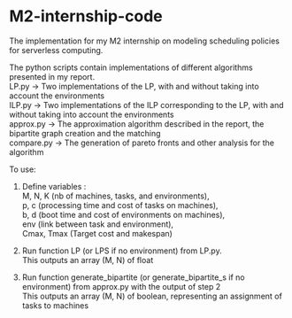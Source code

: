 # M2-internship-code
The implementation for my M2 internship on modeling scheduling policies for serverless computing.


The python scripts contain implementations of different algorithms presented in my report.<br>
LP.py      -> Two implementations of the LP, with and without taking into account the environments<br>
ILP.py     -> Two implementations of the ILP corresponding to the LP, with and without taking into account the environments<br>
approx.py  -> The approximation algorithm described in the report, the bipartite graph creation and the matching<br>
compare.py -> The generation of pareto fronts and other analysis for the algorithm<br>


To use:

1.  Define variables :<br>
                     M, N, K (nb of machines, tasks, and environments), <br>
                     p, c (processing time and cost of tasks on machines), <br>
                     b, d (boot time and cost of environments on machines), <br>
                     env (link between task and environment), <br>
                     Cmax, Tmax (Target cost and makespan)<br>

2.  Run function LP (or LPS if no environment) from LP.py.<br>
    This outputs an array (M, N) of float<br>

3.  Run function generate_bipartite (or generate_bipartite_s if no environment) from approx.py with the output of step 2<br>
    This outputs an array (M, N) of boolean, representing an assignment of tasks to machines<br>


